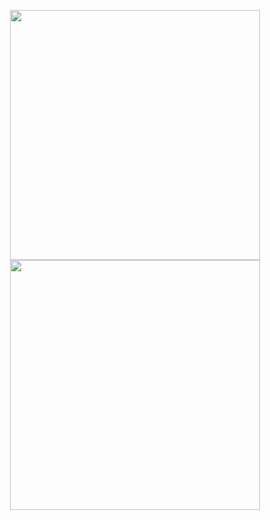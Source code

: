 <p align="center">
  <img src="https://github-readme-stats.vercel.app/api?username=pedro-cursino&theme=midnight-purple&show_icons=true&hide_border=true&count_private=false" width="400px" style="display: inline-block; vertical-align: top;"/>
  <img src="https://github-readme-streak-stats.herokuapp.com/?user=pedro-cursino&theme=midnight-purple&hide_border=true" width="400px" style="display: inline-block; vertical-align: top;"/>
</p>
